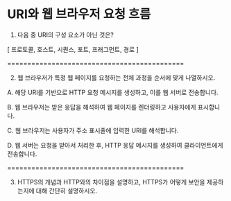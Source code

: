 #  URI와 웹 브라우저 요청 흐름

1. 다음 중 URI의 구성 요소가 아닌 것은?

[ 프로토콜, 호스트, 시퀀스, 포트, 프래그먼트, 경로 ]

============================================

2. 웹 브라우저가 특정 웹 페이지를 요청하는 전체 과정을 순서에 맞게 나열하시오.

A. 해당 URI를 기반으로 HTTP 요청 메시지를 생성하고, 이를 웹 서버로 전송합니다.

B. 웹 브라우저는 받은 응답을 해석하여 웹 페이지를 렌더링하고 사용자에게 표시합니다.

C. 웹 브라우저는 사용자가 주소 표시줄에 입력한 URI를 해석합니다.

D. 웹 서버는 요청을 받아서 처리한 후, HTTP 응답 메시지를 생성하여 클라이언트에게 전송합니다.

============================================

3. HTTPS의 개념과 HTTP와의 차이점을 설명하고, HTTPS가 어떻게 보안을 제공하는지에 대해 간단히 설명하시오.